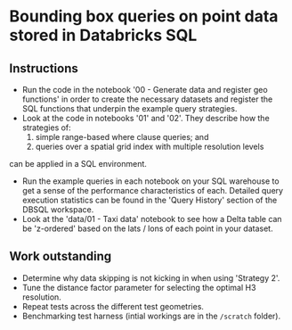 # Bounding box queries on point data stored in Databricks SQL

## Instructions
- Run the code in the notebook '00 - Generate data and register geo functions' in order to create the necessary datasets and register the SQL functions that underpin the example query strategies.
- Look at the code in notebooks '01' and '02'. They describe how the strategies of:
  1. simple range-based where clause queries; and
  2. queries over a spatial grid index with multiple resolution levels
  
can be applied in a SQL environment.
- Run the example queries in each notebook on your SQL warehouse to get a sense of the performance characteristics of each. Detailed query execution statistics can be found in the 'Query History' section of the DBSQL workspace.
- Look at the 'data/01 - Taxi data' notebook to see how a Delta table can be 'z-ordered' based on the lats / lons of each point in your dataset.

## Work outstanding
- Determine why data skipping is not kicking in when using 'Strategy 2'.
- Tune the distance factor parameter for selecting the optimal H3 resolution.
- Repeat tests across the different test geometries.
- Benchmarking test harness (intial workings are in the `/scratch` folder).